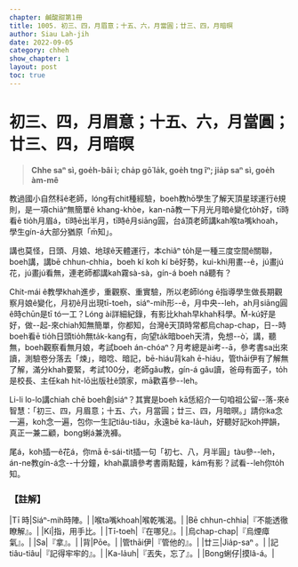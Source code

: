 ```yaml
---
chapter: 鹹酸甜第1冊
title: 1005. 初三、四，月眉意；十五、六，月當圓；廿三、四，月暗暝
author: Siau Lah-jih
date: 2022-09-05
category: chheh
show_chapter: 1
layout: post
toc: true
---
```


# 初三、四，月眉意；十五、六，月當圓；廿三、四，月暗暝
>**Chhe saⁿ sì, goe̍h-bâi ì; cha̍p gō͘ la̍k, goe̍h tng îⁿ; jia̍p saⁿ sì, goe̍h àm-mê**
  
教過國小自然科ê老師，lóng有chit種經驗，boeh教hō͘學生了解天頂星球運行ê規則，是一項chiâⁿ無簡單ê khang-khòe，kan-nā教一下月光月暗ê變化to̍h好，tī時看ē tio̍h月眉á，tī時ē出半月，tī時ê月siāng圓，台á頂老師講kah喉ta嘴khoah，學生gín-á大部分猶原「m̄知」。

講也莫怪，日頭、月娘、地球ê天體運行，本chiâⁿ to̍h是一種三度空間ê關聯，boeh講，講bē chhun-chhia，boeh kí koh kí bē好勢，kui-khì用畫--ê，jú畫jú花，jú畫jú看無，連老師都講kah霧sà-sà，gín-á boeh ná聽有？

Chit-mái ê教學khah進步，重觀察、重實驗，所以老師lóng ē指導學生做長期觀察月娘ê變化，月初ê月出現tī-toeh，siáⁿ-mih形--ê，月中央--leh，ah月siāng圓ê時chūn是tī tó一工？Lóng ài詳細紀錄，有影比khah早khah科學。M̄-kú好是好，做--起-來chiah知無簡單，你都知，台灣ê天頂時常都烏chap-chap，日--時boeh看ē tio̍h日頭tio̍h無ta̍k-kang有，向望ta̍k暗boeh天清，免想--ò͘，講，聽無，boeh觀察看無月娘，考試boeh án-chóaⁿ？月考總是ài考--ā，參考書sa出來讀，測驗卷分落去「煉」，暗唸、暗記，bē-hiáu背kah ē-hiáu，管thāi伊有了解無了解，滿分khah要緊，考試100分，老師gâu教，gín-á gâu讀，爸母有面子，to̍h是校長、主任kah hit-lō出版社ê頭家，mā歡喜參--leh。

Li-li lo-lo講chiah chē boeh創siáⁿ？其實是boeh kā恁紹介一句咱祖公留--落-來ê智慧：「初三、四，月眉意；十五、六，月當圓；廿三、四，月暗暝。」請你ka念一遍，koh念一遍，包你一生記tiâu-tiâu，永遠bē ka-la̍uh，好聽好記koh押韻，真正一兼二顧，bong蜊á兼洗褲。

尾á，koh插一ê花á，你mā ē-sái-tit插一句「初七、八，月半圓」tàu參--leh，án-ne教gín-á念--十分鐘，khah贏讀參考書兩點鐘，kám有影？試看--leh你to̍h知。

### 【註解】
|Tī 時|Siáⁿ-mih時陣。|
|喉ta嘴khoah|喉乾嘴渴。|
|Bē chhun-chhia|『不能透徹瞭解』。|
|Kí|指，用手比。|
|Tī-toeh|『在哪兒』。|
|烏chap-chap|『烏煙瘴氣』。|
|Sa|『拿』。|
|背|Pōe。|
|管thāi伊|『管他的』。|
|廿三|Jia̍p-saⁿ 。|
|記tiâu-tiâu|『記得牢牢的』。|
|Ka-la̍uh|『丟失，忘了』。|
|Bong蜊仔|摸lâ-á。|
<!--stackedit_data:
eyJoaXN0b3J5IjpbLTU5NzkzNTQ0LDczMDk5ODExNl19
-->